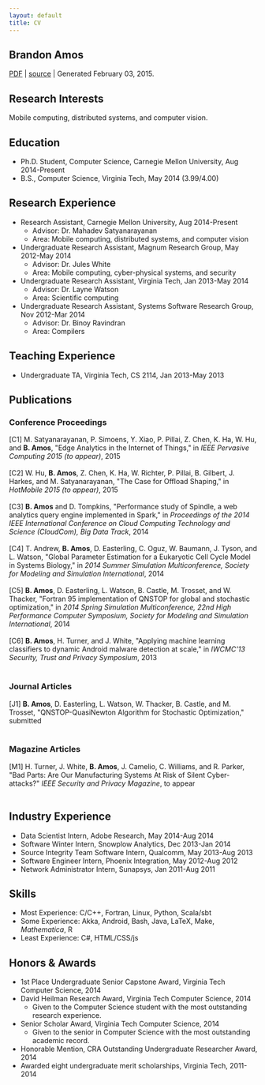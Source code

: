 ```yaml
---
layout: default
title: CV
---
```


## Brandon Amos ##

[PDF](/data/cv.pdf) |
[source](https://github.com/bamos/cv) |
Generated February 03, 2015.


## Research Interests
Mobile computing, distributed systems, and computer vision.


## Education
+ Ph.D. Student, Computer Science,
  Carnegie Mellon University,
  Aug 2014-Present
+ B.S., Computer Science,
  Virginia Tech,
  May 2014
    (3.99/4.00)


## Research Experience
+ Research Assistant, Carnegie Mellon University, Aug 2014-Present
    + Advisor: Dr. Mahadev Satyanarayanan
    + Area: Mobile computing, distributed systems, and computer vision
+ Undergraduate Research Assistant, Magnum Research Group, May 2012-May 2014
    + Advisor: Dr. Jules White
    + Area: Mobile computing, cyber-physical systems, and security
+ Undergraduate Research Assistant, Virginia Tech, Jan 2013-May 2014
    + Advisor: Dr. Layne Watson
    + Area: Scientific computing
+ Undergraduate Research Assistant, Systems Software Research Group, Nov 2012-Mar 2014
    + Advisor: Dr. Binoy Ravindran
    + Area: Compilers


## Teaching Experience
+ Undergraduate TA, Virginia Tech,
  CS 2114, Jan 2013-May 2013


## Publications

### Conference Proceedings
[C1] M. Satyanarayanan, P. Simoens, Y. Xiao, P. Pillai, Z. Chen, K. Ha, W. Hu, and **B. Amos**, "Edge Analytics in the Internet of Things," in <em>IEEE Pervasive Computing 2015 (to appear)</em>, 2015<br><br>
[C2] W. Hu, **B. Amos**, Z. Chen, K. Ha, W. Richter, P. Pillai, B. Gilbert, J. Harkes, and M. Satyanarayanan, "The Case for Offload Shaping," in <em>HotMobile 2015 (to appear)</em>, 2015<br><br>
[C3] **B. Amos** and D. Tompkins, "Performance study of Spindle, a web analytics query engine
implemented in Spark," in <em>Proceedings of the 2014 IEEE International Conference on Cloud Computing Technology and Science (CloudCom), Big Data Track</em>, 2014<br><br>
[C4] T. Andrew, **B. Amos**, D. Easterling, C. Oguz, W. Baumann, J. Tyson, and L. Watson, "Global Parameter Estimation for a Eukaryotic Cell Cycle Model
in Systems Biology," in <em>2014 Summer Simulation Multiconference, Society for Modeling and Simulation International</em>, 2014<br><br>
[C5] **B. Amos**, D. Easterling, L. Watson, B. Castle, M. Trosset, and W. Thacker, "Fortran 95 implementation of QNSTOP for global and
stochastic optimization," in <em>2014 Spring Simulation Multiconference, 22nd High Performance Computer Symposium, Society for Modeling and Simulation International</em>, 2014<br><br>
[C6] **B. Amos**, H. Turner, and J. White, "Applying machine learning classifiers to dynamic Android
malware detection at scale," in <em>IWCMC'13 Security, Trust and Privacy Symposium</em>, 2013<br><br>


### Journal Articles
[J1] **B. Amos**, D. Easterling, L. Watson, W. Thacker, B. Castle, and M. Trosset, "QNSTOP-QuasiNewton Algorithm for Stochastic Optimization," submitted<br><br>


### Magazine Articles
[M1] H. Turner, J. White, **B. Amos**, J. Camelio, C. Williams, and R. Parker, "Bad Parts: Are Our Manufacturing Systems At Risk of Silent
Cyber-attacks?" <em>IEEE Security and Privacy Magazine</em>, to appear<br><br>


## Industry Experience
+ Data Scientist Intern,
  Adobe Research,
  May 2014-Aug 2014
+ Software Winter Intern,
  Snowplow Analytics,
  Dec 2013-Jan 2014
+ Source Integrity Team Software Intern,
  Qualcomm,
  May 2013-Aug 2013
+ Software Engineer Intern,
  Phoenix Integration,
  May 2012-Aug 2012
+ Network Administrator Intern,
  Sunapsys,
  Jan 2011-Aug 2011


## Skills
+ Most Experience: C/C++, Fortran, Linux, Python, Scala/sbt
+ Some Experience: Akka, Android, Bash, Java, LaTeX, Make, *Mathematica*, R
+ Least Experience: C\#, HTML/CSS/js


## Honors & Awards
+ 1st Place Undergraduate Senior Capstone Award, Virginia Tech Computer Science, 2014
+ David Heilman Research Award, Virginia Tech Computer Science, 2014
  + Given to the Computer Science student with the most outstanding research experience.
+ Senior Scholar Award, Virginia Tech Computer Science, 2014
  + Given to the senior in Computer Science with the most outstanding academic record.
+ Honorable Mention, CRA Outstanding Undergraduate Researcher Award, 2014
+ Awarded eight undergraduate merit scholarships, Virginia Tech, 2011-2014
